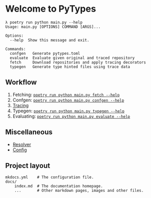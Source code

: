 # Welcome to PyTypes

```
λ poetry run python main.py --help
Usage: main.py [OPTIONS] COMMAND [ARGS]...

Options:
  --help  Show this message and exit.

Commands:
  confgen   Generate pytypes.toml
  evaluate  Evaluate given original and traced repository
  fetch     Download repositories and apply tracing decorators
  typegen   Generate type hinted files using trace data
```

## Workflow

1. Fetching: [`poetry run python main.py fetch --help`](workflow/fetching.md)
2. Confgen: [`poetry run python main.py confgen --help`](workflow/fetching.md)
3. [Tracing](workflow/tracing.md)
4. Typegen: [`poetry run python main.py typegen --help`](workflow/annotating.md)
5. Evaluating: [`poetry run python main.py evaluate --help`](workflow/evaluating.md)


## Miscellaneous

* [Resolver](misc/resolver.md)
* [Config](misc/config.md)

## Project layout

    mkdocs.yml    # The configuration file.
    docs/
        index.md  # The documentation homepage.
        ...       # Other markdown pages, images and other files.
